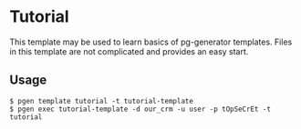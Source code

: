 # Tutorial

This template may be used to learn basics of pg-generator templates. Files in this template are not complicated and provides an easy start.

## Usage

    $ pgen template tutorial -t tutorial-template
    $ pgen exec tutorial-template -d our_crm -u user -p tOpSeCrEt -t tutorial
